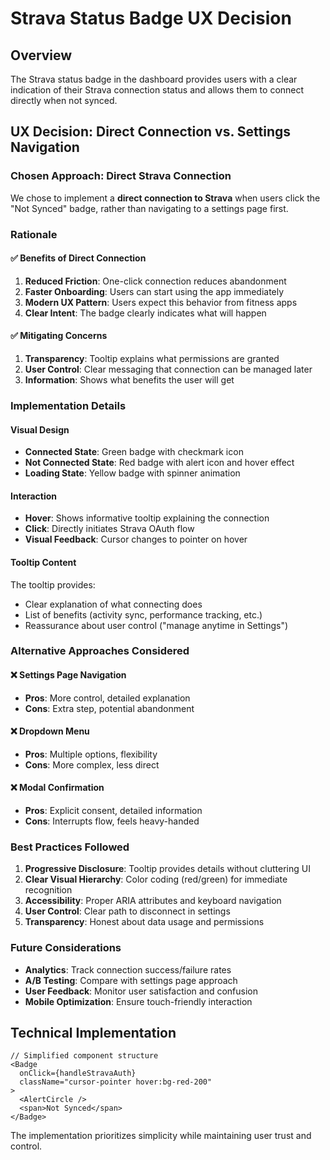 # Strava Status Badge UX Decision

## Overview
The Strava status badge in the dashboard provides users with a clear indication of their Strava connection status and allows them to connect directly when not synced.

## UX Decision: Direct Connection vs. Settings Navigation

### Chosen Approach: Direct Strava Connection
We chose to implement a **direct connection to Strava** when users click the "Not Synced" badge, rather than navigating to a settings page first.

### Rationale

#### ✅ Benefits of Direct Connection
1. **Reduced Friction**: One-click connection reduces abandonment
2. **Faster Onboarding**: Users can start using the app immediately
3. **Modern UX Pattern**: Users expect this behavior from fitness apps
4. **Clear Intent**: The badge clearly indicates what will happen

#### ✅ Mitigating Concerns
1. **Transparency**: Tooltip explains what permissions are granted
2. **User Control**: Clear messaging that connection can be managed later
3. **Information**: Shows what benefits the user will get

### Implementation Details

#### Visual Design
- **Connected State**: Green badge with checkmark icon
- **Not Connected State**: Red badge with alert icon and hover effect
- **Loading State**: Yellow badge with spinner animation

#### Interaction
- **Hover**: Shows informative tooltip explaining the connection
- **Click**: Directly initiates Strava OAuth flow
- **Visual Feedback**: Cursor changes to pointer on hover

#### Tooltip Content
The tooltip provides:
- Clear explanation of what connecting does
- List of benefits (activity sync, performance tracking, etc.)
- Reassurance about user control ("manage anytime in Settings")

### Alternative Approaches Considered

#### ❌ Settings Page Navigation
- **Pros**: More control, detailed explanation
- **Cons**: Extra step, potential abandonment

#### ❌ Dropdown Menu
- **Pros**: Multiple options, flexibility
- **Cons**: More complex, less direct

#### ❌ Modal Confirmation
- **Pros**: Explicit consent, detailed information
- **Cons**: Interrupts flow, feels heavy-handed

### Best Practices Followed

1. **Progressive Disclosure**: Tooltip provides details without cluttering UI
2. **Clear Visual Hierarchy**: Color coding (red/green) for immediate recognition
3. **Accessibility**: Proper ARIA attributes and keyboard navigation
4. **User Control**: Clear path to disconnect in settings
5. **Transparency**: Honest about data usage and permissions

### Future Considerations

- **Analytics**: Track connection success/failure rates
- **A/B Testing**: Compare with settings page approach
- **User Feedback**: Monitor user satisfaction and confusion
- **Mobile Optimization**: Ensure touch-friendly interaction

## Technical Implementation

```tsx
// Simplified component structure
<Badge 
  onClick={handleStravaAuth}
  className="cursor-pointer hover:bg-red-200"
>
  <AlertCircle />
  <span>Not Synced</span>
</Badge>
```

The implementation prioritizes simplicity while maintaining user trust and control.
